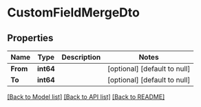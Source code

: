# CustomFieldMergeDto

## Properties
Name | Type | Description | Notes
------------ | ------------- | ------------- | -------------
**From** | **int64** |  | [optional] [default to null]
**To** | **int64** |  | [optional] [default to null]

[[Back to Model list]](../README.md#documentation-for-models) [[Back to API list]](../README.md#documentation-for-api-endpoints) [[Back to README]](../README.md)

